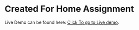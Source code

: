 # Created For Home Assignment

Live Demo can be found here: [Click To go to Live demo](https://github.com/facebook/create-react-app).

